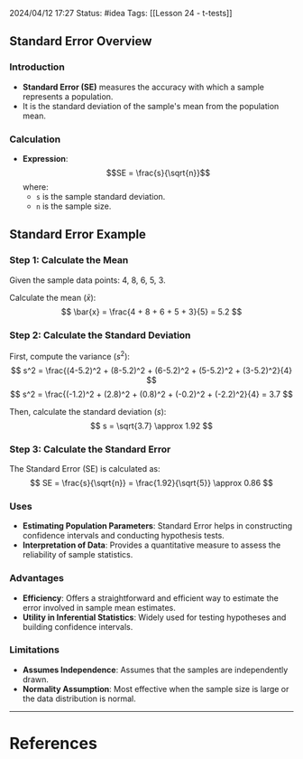 2024/04/12 17:27
Status: #idea
Tags: [[Lesson 24 - t-tests]]

## Standard Error Overview

### Introduction

- **Standard Error (SE)** measures the accuracy with which a sample represents a population.
- It is the standard deviation of the sample's mean from the population mean.

### Calculation

- **Expression**:
    $$SE = \frac{s}{\sqrt{n}}$$
    where:
    - `s` is the sample standard deviation.
    - `n` is the sample size.

## Standard Error Example

### Step 1: Calculate the Mean
Given the sample data points: 4, 8, 6, 5, 3.

Calculate the mean $( \bar{x} )$:
$$
\bar{x} = \frac{4 + 8 + 6 + 5 + 3}{5} = 5.2
$$

### Step 2: Calculate the Standard Deviation
First, compute the variance $( s^2 )$:
$$
s^2 = \frac{(4-5.2)^2 + (8-5.2)^2 + (6-5.2)^2 + (5-5.2)^2 + (3-5.2)^2}{4}
$$
$$
s^2 = \frac{(-1.2)^2 + (2.8)^2 + (0.8)^2 + (-0.2)^2 + (-2.2)^2}{4} = 3.7
$$

Then, calculate the standard deviation $( s )$:
$$
s = \sqrt{3.7} \approx 1.92
$$

### Step 3: Calculate the Standard Error
The Standard Error (SE) is calculated as:
$$
SE = \frac{s}{\sqrt{n}} = \frac{1.92}{\sqrt{5}} \approx 0.86
$$


### Uses

- **Estimating Population Parameters**: Standard Error helps in constructing confidence intervals and conducting hypothesis tests.
- **Interpretation of Data**: Provides a quantitative measure to assess the reliability of sample statistics.

### Advantages

- **Efficiency**: Offers a straightforward and efficient way to estimate the error involved in sample mean estimates.
- **Utility in Inferential Statistics**: Widely used for testing hypotheses and building confidence intervals.

### Limitations

- **Assumes Independence**: Assumes that the samples are independently drawn.
- **Normality Assumption**: Most effective when the sample size is large or the data distribution is normal.






---
# References

